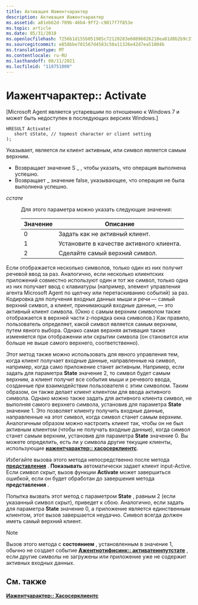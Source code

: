 ```yaml
---
title: Активация Иажентчарактер
description: Активация Иажентчарактер
ms.assetid: a81eb62d-709b-46b4-9ff2-c9017f7f853e
ms.topic: article
ms.date: 05/31/2018
ms.openlocfilehash: 7256b1d155b051985c72120283e60896026218ea81d8b2b9c37dc94fb52bb63a
ms.sourcegitcommit: e858bbe701567d4583c50a11326e42d7ea51804b
ms.translationtype: MT
ms.contentlocale: ru-RU
ms.lasthandoff: 08/11/2021
ms.locfileid: "118751000"
---
```

# <a name="iagentcharacteractivate"></a>Иажентчарактер:: Activate

\[Microsoft Agent является устаревшим по отношению к Windows 7 и может быть недоступен в последующих версиях Windows.\]

``` syntax
HRESULT Activate(
   short sState, // topmost character or client setting
);
```

Указывает, является ли клиент активным, или символ является самым верхним.

-   Возвращает значение S \_ , чтобы указать, что операция выполнена успешно.
-   Возвращает \_ значение false, указывающее, что операция не была выполнена успешно.

<dl> <dt>

<span id="sState"></span><span id="sstate"></span><span id="SSTATE"></span>*сстате*
</dt> <dd>

Для этого параметра можно указать следующие значения:



| Значение | Описание                   |
|-------|-------------------------------|
| 0     | Задать как не активный клиент. |
| 1     | Установите в качестве активного клиента.     |
| 2     | Сделайте самый верхний символ.   |



 

</dd> </dl>

Если отображается несколько символов, только один из них получит речевой ввод за раз. Аналогично, если несколько клиентских приложений совместно используют один и тот же символ, только одна из них получает ввод с клавиатуры (например, элемент управления агента Microsoft Agent по щелчку или перетаскиванию событий) за раз. Кодировка для получения входных данных мыши и речи — самый верхний символ, а клиент, принимающий входные данные, — это активный клиент символа. (Окно с самым верхним символом также отображается в верхней части z-порядка окна символов.) Как правило, пользователь определяет, какой символ является самым верхним, путем явного выбора. Однако самая верхняя активация также изменяется при отображении или скрытии символа (он становится или больше не выше самого верхнего, соответственно).

Этот метод также можно использовать для явного управления тем, когда клиент получает входные данные, направленные на символ, например, когда само приложение станет активным. Например, если задать для параметра **State** значение 2, то символ будет самым верхним, а клиент получит все события мыши и речевого ввода, созданные при взаимодействии пользователя с этим символом. Таким образом, он также делает клиент клиентом для ввода активного символа. Однако можно также задать для активного клиента символ, не выполняя самого верхнего символа, установив для параметра **State** значение 1. Это позволяет клиенту получить входные данные, направленные на этот символ, когда символ станет самым верхним. Аналогичным образом можно настроить клиент так, чтобы он не был активным клиентом (чтобы не получать входные данные), когда символ станет самым верхним, установив для параметра **State** значение 0. Вы можете определить, есть ли у символа другие текущие клиенты, использующие [**иажентчарактер:: хасосерклиентс**](iagentcharacter--hasotherclients.md).

Избегайте вызова этого метода непосредственно после метода [**представления**](iagentcharacter--show.md) . **Показывать** автоматически задает клиент input-Active. Если символ скрыт, вызов функции **Activate** может завершиться ошибкой, если он будет обработан до завершения метода **представления** .

Попытка вызвать этот метод с параметром **State** , равным 2 (если указанный символ скрыт), приведет к сбою. Аналогично, если задать для параметра **State** значение 0, а приложение является единственным клиентом, этот вызов завершается неудачно. Символ всегда должен иметь самый верхний клиент.

> [!Note]  
> Вызов этого метода с **состоянием** , установленным в значение 1, обычно не создает событие [**Ажентнотифисинк:: активатеинпутстате**](https://www.bing.com/search?q=**AgentNotifySink::ActivateInputState**) , если другие символы не загружены или приложение уже не содержит активных входных данных.

 

## <a name="see-also"></a>См. также

[**Иажентчарактер:: Хасосерклиентс**](iagentcharacter--hasotherclients.md)


 

 




